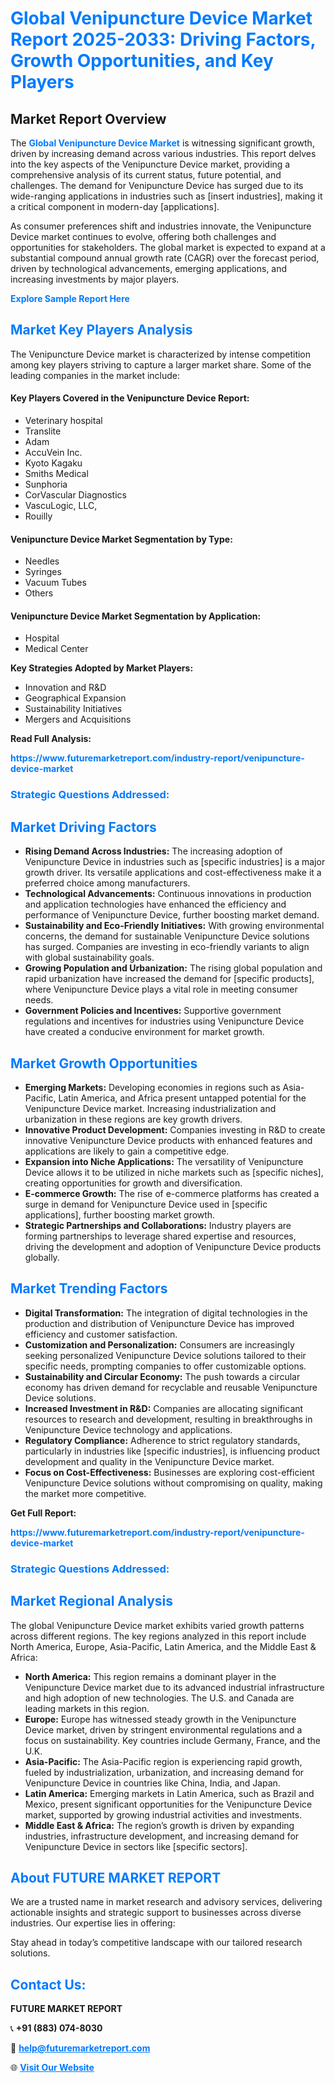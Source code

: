 <h1 style="color: #007BFF;">Global Venipuncture Device Market Report 2025-2033: Driving Factors, Growth Opportunities, and Key Players</h1>

<section id="overview">
<h2>Market Report Overview</h2>
<p>The <a href="https://www.futuremarketreport.com/industry-report/venipuncture-device-market" style="color: #007BFF; text-decoration: none;"><strong>Global Venipuncture Device Market</strong></a> is witnessing significant growth, driven by increasing demand across various industries. This report delves into the key aspects of the Venipuncture Device market, providing a comprehensive analysis of its current status, future potential, and challenges. The demand for Venipuncture Device has surged due to its wide-ranging applications in industries such as [insert industries], making it a critical component in modern-day [applications].</p>
<p>As consumer preferences shift and industries innovate, the Venipuncture Device market continues to evolve, offering both challenges and opportunities for stakeholders. The global market is expected to expand at a substantial compound annual growth rate (CAGR) over the forecast period, driven by technological advancements, emerging applications, and increasing investments by major players.</p>
</section>

<section id="overview">
<p><a href="https://www.futuremarketreport.com/request-sample/reportId=105455" style="color: #007BFF; text-decoration: none;"><strong>Explore Sample Report Here</strong></a></p>
</section>

<section id="key-players">
<h2 style="color: #007BFF;">Market Key Players Analysis</h2>
<p>The Venipuncture Device market is characterized by intense competition among key players striving to capture a larger market share. Some of the leading companies in the market include:</p>
<h4>Key Players Covered in the Venipuncture Device Report:</h4>
<ul><li>Veterinary hospital</li><li>Translite</li><li>Adam</li><li>AccuVein Inc.</li><li>Kyoto Kagaku</li><li>Smiths Medical</li><li>Sunphoria</li><li>CorVascular Diagnostics</li><li>VascuLogic, LLC,</li><li>Rouilly</li></ul>
<h4>Venipuncture Device Market Segmentation by Type:</h4>
<ul><li>Needles</li><li>Syringes</li><li>Vacuum Tubes</li><li>Others</li></ul>

<h4>Venipuncture Device Market Segmentation by Application:</h4>
<ul><li>Hospital</li><li>Medical Center</li></ul>
<p><strong>Key Strategies Adopted by Market Players:</strong></p>
<ul>
<li>Innovation and R&D</li>
<li>Geographical Expansion</li>
<li>Sustainability Initiatives</li>
<li>Mergers and Acquisitions</li>
</ul>
</section>

<section>
<p><strong>Read Full Analysis: </strong></p><a href="https://www.futuremarketreport.com/industry-report/venipuncture-device-market" style="color: #007BFF; text-decoration: none;"><strong>https://www.futuremarketreport.com/industry-report/venipuncture-device-market</strong></a>
<h3 style="color: #007BFF;">Strategic Questions Addressed:</h3>
</section>

<section id="driving-factors">
<h2 style="color: #007BFF;">Market Driving Factors</h2>
<ul>
<li><strong>Rising Demand Across Industries:</strong> The increasing adoption of Venipuncture Device in industries such as [specific industries] is a major growth driver. Its versatile applications and cost-effectiveness make it a preferred choice among manufacturers.</li>
<li><strong>Technological Advancements:</strong> Continuous innovations in production and application technologies have enhanced the efficiency and performance of Venipuncture Device, further boosting market demand.</li>
<li><strong>Sustainability and Eco-Friendly Initiatives:</strong> With growing environmental concerns, the demand for sustainable Venipuncture Device solutions has surged. Companies are investing in eco-friendly variants to align with global sustainability goals.</li>
<li><strong>Growing Population and Urbanization:</strong> The rising global population and rapid urbanization have increased the demand for [specific products], where Venipuncture Device plays a vital role in meeting consumer needs.</li>
<li><strong>Government Policies and Incentives:</strong> Supportive government regulations and incentives for industries using Venipuncture Device have created a conducive environment for market growth.</li>
</ul>
</section>

<section id="growth-opportunities">
<h2 style="color: #007BFF;">Market Growth Opportunities</h2>
<ul>
<li><strong>Emerging Markets:</strong> Developing economies in regions such as Asia-Pacific, Latin America, and Africa present untapped potential for the Venipuncture Device market. Increasing industrialization and urbanization in these regions are key growth drivers.</li>
<li><strong>Innovative Product Development:</strong> Companies investing in R&D to create innovative Venipuncture Device products with enhanced features and applications are likely to gain a competitive edge.</li>
<li><strong>Expansion into Niche Applications:</strong> The versatility of Venipuncture Device allows it to be utilized in niche markets such as [specific niches], creating opportunities for growth and diversification.</li>
<li><strong>E-commerce Growth:</strong> The rise of e-commerce platforms has created a surge in demand for Venipuncture Device used in [specific applications], further boosting market growth.</li>
<li><strong>Strategic Partnerships and Collaborations:</strong> Industry players are forming partnerships to leverage shared expertise and resources, driving the development and adoption of Venipuncture Device products globally.</li>
</ul>
</section>

<section id="trending-factors">
<h2 style="color: #007BFF;">Market Trending Factors</h2>
<ul>
<li><strong>Digital Transformation:</strong> The integration of digital technologies in the production and distribution of Venipuncture Device has improved efficiency and customer satisfaction.</li>
<li><strong>Customization and Personalization:</strong> Consumers are increasingly seeking personalized Venipuncture Device solutions tailored to their specific needs, prompting companies to offer customizable options.</li>
<li><strong>Sustainability and Circular Economy:</strong> The push towards a circular economy has driven demand for recyclable and reusable Venipuncture Device solutions.</li>
<li><strong>Increased Investment in R&D:</strong> Companies are allocating significant resources to research and development, resulting in breakthroughs in Venipuncture Device technology and applications.</li>
<li><strong>Regulatory Compliance:</strong> Adherence to strict regulatory standards, particularly in industries like [specific industries], is influencing product development and quality in the Venipuncture Device market.</li>
<li><strong>Focus on Cost-Effectiveness:</strong> Businesses are exploring cost-efficient Venipuncture Device solutions without compromising on quality, making the market more competitive.</li>
</ul>
</section>

<section>
<p><strong>Get Full Report: </strong></p><a href="https://www.futuremarketreport.com/industry-report/venipuncture-device-market" style="color: #007BFF; text-decoration: none;"><strong>https://www.futuremarketreport.com/industry-report/venipuncture-device-market</strong></a>
<h3 style="color: #007BFF;">Strategic Questions Addressed:</h3>
</section>


<section id="regional-analysis">
<h2 style="color: #007BFF;">Market Regional Analysis</h2>
<p>The global Venipuncture Device market exhibits varied growth patterns across different regions. The key regions analyzed in this report include North America, Europe, Asia-Pacific, Latin America, and the Middle East & Africa:</p>
<ul>
<li><strong>North America:</strong> This region remains a dominant player in the Venipuncture Device market due to its advanced industrial infrastructure and high adoption of new technologies. The U.S. and Canada are leading markets in this region.</li>
<li><strong>Europe:</strong> Europe has witnessed steady growth in the Venipuncture Device market, driven by stringent environmental regulations and a focus on sustainability. Key countries include Germany, France, and the U.K.</li>
<li><strong>Asia-Pacific:</strong> The Asia-Pacific region is experiencing rapid growth, fueled by industrialization, urbanization, and increasing demand for Venipuncture Device in countries like China, India, and Japan.</li>
<li><strong>Latin America:</strong> Emerging markets in Latin America, such as Brazil and Mexico, present significant opportunities for the Venipuncture Device market, supported by growing industrial activities and investments.</li>
<li><strong>Middle East & Africa:</strong> The region’s growth is driven by expanding industries, infrastructure development, and increasing demand for Venipuncture Device in sectors like [specific sectors].</li>
</ul>
</section>

<footer>
<h2 style="color: #007BFF;">About FUTURE MARKET REPORT</h2>
<p>We are a trusted name in market research and advisory services, delivering actionable insights and strategic support to businesses across diverse industries. Our expertise lies in offering:</p>

<p>Stay ahead in today’s competitive landscape with our tailored research solutions.</p>

<h2 style="color: #007BFF;">Contact Us:</h2>
<p><strong>FUTURE MARKET REPORT</strong></p>
<p>📞 <strong>+91 (883) 074-8030</strong></p>
<p>📧 <strong><a href="mailto:help@futuremarketreport.com" style="color: #007BFF;">help@futuremarketreport.com</a></strong></p>
<p>🌐 <strong><a href="https://www.futuremarketreport.com/" style="color: #007BFF;">Visit Our Website</a></strong></p>
</footer>